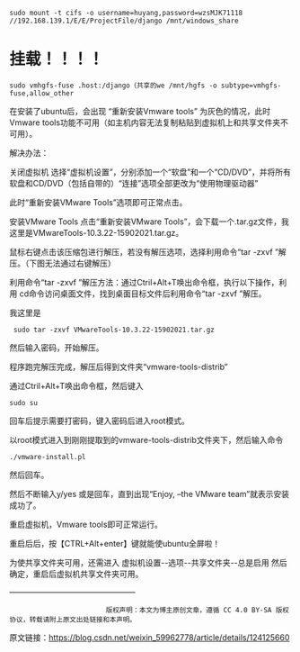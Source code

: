 ```
sudo mount -t cifs -o username=huyang,password=wzsMJK71118 //192.168.139.1/E/E/ProjectFile/django /mnt/windows_share
```



# 挂载！！！！

```
sudo vmhgfs-fuse .host:/django（共享的we /mnt/hgfs -o subtype=vmhgfs-fuse,allow_other

```

在安装了ubuntu后，会出现 “重新安装Vmware tools” 为灰色的情况，此时Vmware tools功能不可用（如主机内容无法复制粘贴到虚拟机上和共享文件夹不可用）。



解决办法：

关闭虚拟机
选择“虚拟机设置”，分别添加一个“软盘”和一个“CD/DVD”，并将所有软盘和CD/DVD（包括自带的）“连接”选项全部更改为“使用物理驱动器”



 

 

此时“重新安装VMware Tools”选项即可正常点击。

安装VMware Tools
 点击“重新安装VMware Tools”，会下载一个.tar.gz文件，我这里是VMwareTools-10.3.22-15902021.tar.gz。                                                                                                                                                                                                       



鼠标右键点击该压缩包进行解压，若没有解压选项，选择利用命令“tar -zxvf ”解压。（下图无法通过右键解压）

利用命令“tar -zxvf ”解压方法：通过Ctril+Alt+T唤出命令框，执行以下操作，利用 cd命令访问桌面文件，找到桌面目标文件后利用命令“tar -zxvf ”解压。

我这里是 

```
 sudo tar -zxvf VMwareTools-10.3.22-15902021.tar.gz
```

然后输入密码，开始解压。

程序跑完解压完成，解压后得到文件夹“vmware-tools-distrib”

通过Ctril+Alt+T唤出命令框，然后键入

```
sudo su
```

回车后提示需要打密码，键入密码后进入root模式。

以root模式进入到刚刚提取到的vmware-tools-distrib文件夹下，然后输入命令

```
./vmware-install.pl
```

然后回车。

 然后不断输入y/yes 或是回车，直到出现“Enjoy, –the VMware team”就表示安装成功了。

重启虚拟机，Vmware tools即可正常运行。

 重启后后，按【CTRL+Alt+enter】键就能使ubuntu全屏啦！

为使共享文件夹可用，还需进入 虚拟机设置--选项--共享文件夹--总是启用 然后确定，重启后虚拟机共享文件夹可用。


————————————————

                            版权声明：本文为博主原创文章，遵循 CC 4.0 BY-SA 版权协议，转载请附上原文出处链接和本声明。

原文链接：https://blog.csdn.net/weixin_59962778/article/details/124125660